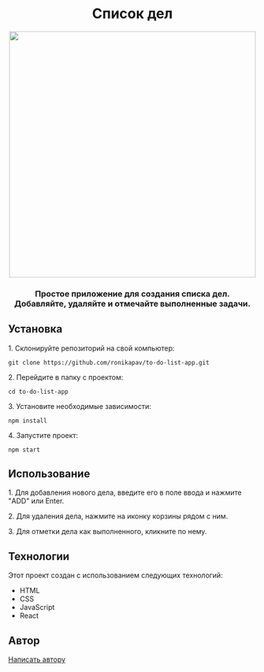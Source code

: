 <h1 align="center">Список дел</h1>
<div align="center">
<a href="https://app-to-do-list-app.netlify.app/" target="_blank"><img align="center" src="https://i.ibb.co/X2R3s0x/2023-12-17-161412.png" height="500"/></a> 
</div>
<h3 align="center">Простое приложение для создания списка дел. Добавляйте, удаляйте и отмечайте выполненные задачи.</h3>
<h2>Установка</h2>
<p>1. Склонируйте репозиторий на свой компьютер:</p>
<pre><code>git clone https://github.com/ronikapav/to-do-list-app.git</code></pre>
<p>2. Перейдите в папку с проектом:</p>
<pre><code>cd to-do-list-app</code></pre>
<p>3. Установите необходимые зависимости:</p>
<pre><code>npm install</code></pre>
<p>4. Запустите проект:</p>
<pre><code>npm start</code></pre>
<h2>Использование</h2>
<p>1. Для добавления нового дела, введите его в поле ввода и нажмите "ADD" или Enter.</p>
<p>2. Для удаления дела, нажмите на иконку корзины рядом с ним.</p>
<p>3. Для отметки дела как выполненного, кликните по нему.</p>
<h2>Технологии</h2>
<p>Этот проект создан с использованием следующих технологий:</p>
<ul>
<li>HTML</li>
<li>CSS</li>
<li>JavaScript</li>
<li>React</li>
</ul>
<h2>Автор</h2>
<a href="https://t.me/ronikapav">Написать автору</a>